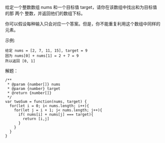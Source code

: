 给定一个整数数组 nums 和一个目标值 target，请你在该数组中找出和为目标值的那 两个 整数，并返回他们的数组下标。

你可以假设每种输入只会对应一个答案。但是，你不能重复利用这个数组中同样的元素。

示例:
```
给定 nums = [2, 7, 11, 15], target = 9
因为 nums[0] + nums[1] = 2 + 7 = 9
所以返回 [0, 1]
```

解题：
```
/**
 * @param {number[]} nums
 * @param {number} target
 * @return {number[]}
 */
var twoSum = function(nums, target) {
  for(let i = 0; i< nums.length; i++){
    for(let j = i + 1; j< nums.length; j++){
      if( nums[i] + nums[j] === target){
        return [i,j]
      }
    }
  }
}
```